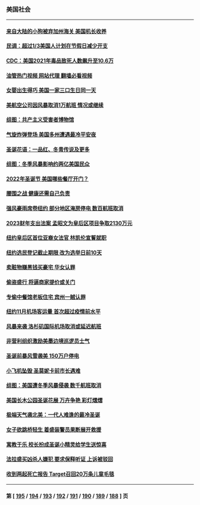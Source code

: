 ### 美国社会
---
#### [来自大陆的小狗被弃加州海关 美国机长收养](../../pages/ncid1078160/n13891407.md?12251645) 
#### [民调：超过1/3美国人计划在节假日减少开支](../../pages/ncid1078160/n13891337.md?12251645) 
#### [CDC：美国2021年毒品致死人数飙升至10.6万](../../pages/ncid1078160/n13891302.md?12251645) 
#### [油管热门视频 网站代理 翻墙必看视频](http://138.2.39.72:81/youtube.html?epic-marker?12251645)
#### [女婴出生得巧 美国一家三口生日同一天](../../pages/ncid1078160/n13891358.md?12251645) 
#### [美航空公司因风暴取消1万航班 情况或继续](../../pages/ncid1078160/n13891292.md?12251645) 
#### [组图：共产主义受害者博物馆](../../pages/ncid1078160/n13890747.md?12251645) 
#### [气旋炸弹登场 美国多州遭遇最冷平安夜](../../pages/ncid1078160/n13891170.md?12251645) 
#### [圣诞花语：一品红、冬青传说及更多](../../pages/ncid1078160/n13891201.md?12251645) 
#### [组图：冬季风暴影响约两亿美国民众](../../pages/ncid1078160/n13891023.md?12251645) 
#### [2022年圣诞节 美国哪些餐厅开门？](../../pages/ncid1078160/n13891113.md?12251645) 
#### [腰围之战 健康还需自己负责](../../pages/ncid1078160/n13890989.md?12251645) 
#### [强风豪雨席卷纽约 部分地区淹房停电 数百航班取消](../../pages/ncid1078160/n13890949.md?12251645) 
#### [2023财年支出法案 孟昭文为皇后区项目争取2130万元](../../pages/ncid1078160/n13890910.md?12251645) 
#### [纽约皇后区首位亚裔女法官 林凯伦宣誓就职](../../pages/ncid1078160/n13890899.md?12251645) 
#### [纽约选民登记截止期限 改为选举日前10天](../../pages/ncid1078160/n13890940.md?12251645) 
#### [卖赃物赚黑钱买豪宅 华女认罪](../../pages/ncid1078160/n13890930.md?12251645) 
#### [偷盗盛行 将逼商家提价或关门](../../pages/ncid1078160/n13890928.md?12251645) 
#### [专偷中餐馆老板住宅 宾州一贼认罪](../../pages/ncid1078160/n13890926.md?12251645) 
#### [纽约11月机场客运量 首次超过疫情前水平](../../pages/ncid1078160/n13890932.md?12251645) 
#### [风暴来袭 洛杉矶国际机场取消或延迟航班](../../pages/ncid1078160/n13890849.md?12251645) 
#### [非营利组织激励美墨边境巡逻员士气](../../pages/ncid1078160/n13890833.md?12251645) 
#### [圣诞前暴风雪袭美 150万户停电](../../pages/ncid1078160/n13890783.md?12251645) 
#### [小飞机坠毁 圣莫妮卡前市长遇难](../../pages/ncid1078160/n13890779.md?12251645) 
#### [组图：美国遭冬季风暴侵袭 数千航班取消](../../pages/ncid1078160/n13890403.md?12251645) 
#### [美国长木公园圣诞花展 万卉争艳  彩灯熠熠](../../pages/ncid1078160/n13890726.md?12251645) 
#### [极端天气袭北美：一代人难逢的最冷圣诞](../../pages/ncid1078160/n13890635.md?12251645) 
#### [女子欲跳桥轻生 着盛装警员果断展开救援](../../pages/ncid1078160/n13890314.md?12251645) 
#### [寓教于乐 校长扮成圣诞小精灵给学生送惊喜](../../pages/ncid1078160/n13890280.md?12251645) 
#### [法拉盛买凶杀人嫌犯 要求保释听证 上诉被驳回](../../pages/ncid1078160/n13890186.md?12251645) 
#### [收到两起死亡报告 Target召回20万条儿童毛毯](../../pages/ncid1078160/n13890259.md?12251645) 

---
#### 第 [ [195](./195.md?12251645) / [194](./194.md?12251645) / [193](./193.md?12251645) / [192](./192.md?12251645) / [191](./191.md?12251645) / [190](./190.md?12251645) / [189](./189.md?12251645) / [188](./188.md?12251645) ] 页
